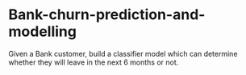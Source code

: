 # Bank-churn-prediction-and-modelling
Given a Bank customer, build a classifier model which can determine whether they will leave in the next 6 months or not.
